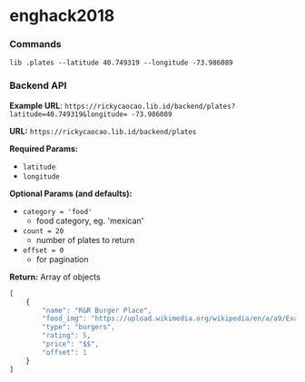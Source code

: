 # enghack2018

### Commands

`lib .plates --latitude 40.749319 --longitude -73.986089`





### Backend API

**Example URL**: `https://rickycaocao.lib.id/backend/plates?latitude=40.749319&longitude= -73.986089`

**URL:** `https://rickycaocao.lib.id/backend/plates`

**Required Params:**
 - `latitude`
 - `longitude`

**Optional Params (and defaults):**
 - `category = 'food'`
    - food category, eg. 'mexican'
 - `count = 20`
    - number of plates to return
 - `offset = 0`
    - for pagination

**Return:** Array of objects

``` js
[
    {
        "name": "R&R Burger Place",
        "food_img": "https://upload.wikimedia.org/wikipedia/en/a/a9/Example.jpg",
        "type": "burgers",
        "rating": 5,
        "price": "$$",
        "offset": 1
    }
]
```

